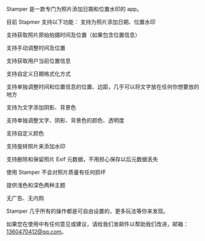 
Stamper 是一款专门为照片添加日期和位置水印的 app。

目前 Stapmer 支持以下功能：
支持为照片添加日期、位置水印

支持获取照片原始拍摄时间及位置（如果包含位置信息）

支持手动调整时间及位置

支持获取用户当前位置信息

支持自定义日期格式化方式

支持单独调整时间和位置信息的位置、边距，几乎可以将文字放在任何你想要放的地方

支持为文字添加阴影、背景色

支持单独调整文字、阴影、背景色的颜色、透明度

支持自定义颜色

支持旋转照片来添加水印

支持删除和保留照片 Exif 元数据，不用担心保存以后元数据丢失

使用 Stamper 不会对照片质量有任何损坏

提供浅色和深色两种主题

无广告、无内购

Stamper 几乎所有的操作都是可自由设置的，更多玩法等你来发现。

如果您在使用中有任何意见或建议，请给我们发邮件以帮助我们改进，邮箱：1360470412@qq.com。
